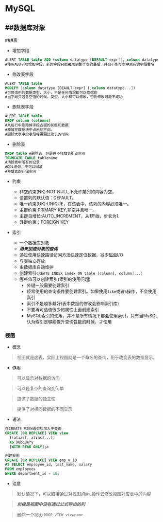 # MySQL
##数据库对象
---
###表

* 增加字段

```sql
ALERT TABLE table ADD (column datatype [DEFAULT expr][, column datatype]...);
#使用ADD子句增加字段，新的字段只能被加到整个表的最后，并且不能与表中原有的字段重名
```

* 修改表字段

```sql
ALERT TABLE table
MODIFY (column datatype [DEAULT expr] [,column datatype...])
#可修改列的数据类型，大小，不是任何情况都可以修改的
#当字段只包含空值的时候，类型、大小都可以修改，否则修改可能不成功
```

* 删除表字段

```sql
ALERT TABLE table
DROP column (columns)
#从每行中删除掉字段占据的长度和数据
#释放在数据块中占用的空间。
#删除大表中的字段将需要比较长的时间
```

* 删除表

```sql
DROP table #删除表，但是并不释放表所占空间
TRUNCATE TABLE tablename
#清除表中所有的记录
#DDL语句，不可以回滚
#释放表的存储空间
```

* 约束
  * 非空约束(NK):NOT NULL,不允许某列的内容为空。
  * 设置列的默认值：DEFAULT。
  * 唯一约束(UK):UNIQUE，在该表中，该列的内容必须唯一。
  * 主键约束:PRIMARY KEY,非空并且唯一。
  * 主键自增长:AUTO_INCREMENT，从1开始，步长为1.
  * 外键约束：FOREIGN KEY


* 索引
  * 一个数据库对象
  * ***用来加速对表的查询***
  * 通过使用快速路径访问方法快速定位数据，减少磁盘I/O
  * 与表独立存放
  * 由数据库自动维护
  * 创建索引`CREATE INDEX index ON table (column[, column]...)`
  * 哪些值可以创建索引(索引的使用问题)
    * 外键一般需要创建索引
    * 经常使用的查询条件要创建索引。如果使用`like`或者`%`操作，不会使用索引
    * 索引不是越多越好(表中数据的修改会影响索引库)
    * 不要再可选值很少的属性上面创建索引
    * MySQL索引的使用，并不是所有情况下都会使用索引，只有当MySQL认为索引足够能提升查询性能的时候，才使用


### 视图

* 概念

> 视图就是虚表，实际上视图就是一个命名的查询，用于改变表的数据显示。

* 作用

> 可以显示对数据的访问

> 可以是复杂的查询变简单

> 提供了数据的独立性

> 提供了对相同数据的不同显示

* 语法

```sql
在CREATE VIEW语句后加入子查询
CREATE [OR REPLACE] VIEW view
  [(alias[, alias]...)]
  AS subquery
  [WITH READ ONLY];a

创建视图
CREATE [OR REPLACE] VIEW emp_v_10
AS SELECT employee_id, last_name, salary
FROM employees
WHERE department_id = 10;
```

* 注意

> 默认情况下，可以直接通过对视图的`DML`操作去修改视图对应表中的内容

> ***前提是视图中没有通过公式导出的列***

> 删除一个视图 `DROP VIEW viewname`
















